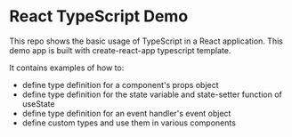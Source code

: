 # React TypeScript Demo

This repo shows the basic usage of TypeScript in a React application. This demo app is built with create-react-app typescript template.

It contains examples of how to:

- define type definition for a component's props object
- define type definition for the state variable and state-setter function of useState
- define type definition for an event handler's event object
- define custom types and use them in various components
